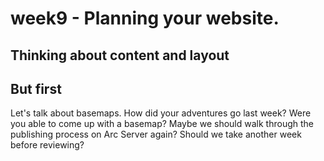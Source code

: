 # week9 - Planning your website.
## Thinking about content and layout

## But first
Let's talk about basemaps. How did your adventures go last week? Were you able to come up with a basemap? Maybe we should walk through the publishing process on Arc Server again? Should we take another week before reviewing?
